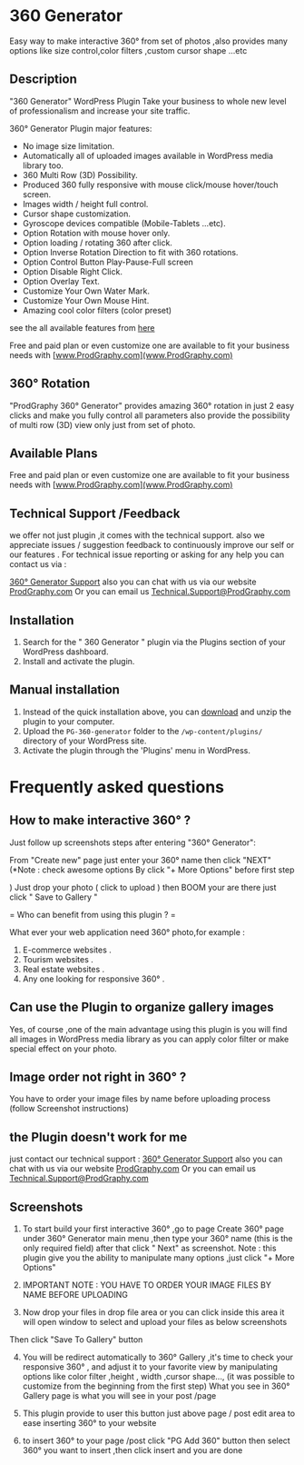 360 Generator
=============================

Easy way to make interactive 360° from set of photos ,also provides many options like size control,color filters ,custom cursor shape ...etc

Description 
------------------

"360 Generator" WordPress Plugin Take your business to whole new level of professionalism and increase your site traffic. 

360° Generator Plugin major features:

* No image size limitation.
* Automatically all of uploaded images available in WordPress media library too.
* 360 Multi Row (3D) Possibility.
* Produced 360 fully responsive with mouse click/mouse hover/touch screen.
* Images width / height full control.
* Cursor shape customization.
* Gyroscope devices compatible (Mobile-Tablets ...etc).
* Option Rotation with mouse hover only.
* Option loading / rotating 360 after click.
* Option Inverse Rotation Direction to fit with 360 rotations.
* Option Control Button Play-Pause-Full screen
* Option Disable Right Click.
* Option Overlay Text.
* Customize Your Own Water Mark.
* Customize Your Own Mouse Hint.
* Amazing cool color filters (color preset)

see the all available features from [here](www.prodgraphy.com)

Free and paid plan or even customize one are available to fit your business needs  with [www.ProdGraphy.com](www.ProdGraphy.com)

 360° Rotation 
-------------------
"ProdGraphy 360° Generator" provides amazing 360° rotation in just 2 easy clicks and make you fully control all parameters  also provide the possibility of multi row (3D) view only just from set of photo.

 Available Plans 
--------------------
Free and paid plan or even customize one are available to fit your business needs  with [www.ProdGraphy.com](www.ProdGraphy.com)

 Technical Support /Feedback 
----------------------------
we offer not just plugin ,it comes with the technical support.
also we appreciate issues / suggestion feedback to continuously improve our self or our features . For technical issue reporting or asking for any help you can contact us via :

[360° Generator Support](https://wordpress.org/support/plugin/pg-360-generator)
also you can chat with us via our website [ProdGraphy.com](http://www.prodgraphy.com)
Or you can email us <Technical.Support@ProdGraphy.com>

 Installation
-------------------
1. Search for the " 360 Generator " plugin via the Plugins section of your WordPress dashboard.
1. Install and activate the plugin.

Manual installation 
--------------------
1. Instead of the quick installation above, you can [download](https://wordpress.org/plugins/pg-360-generator/) and unzip the plugin to your computer.
1. Upload the `PG-360-generator` folder to the `/wp-content/plugins/` directory of your WordPress site.
1. Activate the plugin through the 'Plugins' menu in WordPress.

 Frequently asked questions 
================================
How to make interactive 360° ? 
------------------------------
Just follow up screenshots steps after entering "360° Generator":

From "Create new" page just enter your 360° name then click "NEXT"(*Note : check awesome options By click "+ More Options" before first step

)
Just drop your photo ( click to upload ) then BOOM your are there just click " Save to Gallery "

= Who can benefit from using this plugin ? =

What ever your web application need 360° photo,for example :

1. E-commerce websites .
2. Tourism websites .
3. Real estate websites .
4. Any one looking for responsive 360° .

 Can use the Plugin to organize gallery images 
------------------------------------------------
Yes, of course  ,one of the main advantage using this plugin is you will find all images in WordPress media library as you can apply color filter or make special effect on your photo.

Image order not right in 360° ? 
-------------------------------------
You have to order your image files by name before uploading process (follow Screenshot instructions)

 the Plugin doesn't work for me 
------------------------------------
just contact our technical support :
[360° Generator Support](https://wordpress.org/support/plugin/pg-360-generator)
also you can chat with us via our website [ProdGraphy.com](http://www.prodgraphy.com)
Or you can email us <Technical.Support@ProdGraphy.com>

 Screenshots 
------------
1. To start build your first interactive 360° ,go to page Create 360° page under  360° Generator   main menu ,then type your 360° name (this is the only required field) after that click " Next" as screenshot. 
Note :  this plugin give you the ability to manipulate many options ,just click  "+ More Options"  

2. IMPORTANT NOTE : YOU HAVE TO ORDER YOUR IMAGE FILES BY NAME BEFORE UPLOADING 

3. Now drop your files in drop file area or you can click inside this area it will open window to select and upload your files as below screenshots

Then click "Save To Gallery" button

4. You will be redirect automatically to 360° Gallery ,it's time to check your responsive 360° , and adjust it to your favorite view by manipulating options like color filter ,height , width ,cursor shape..., (it was possible to customize from the beginning from the first step) 
What you see in 360° Gallery page is what you will see in your post /page 

5. This plugin provide to user this button just above page / post edit area to ease inserting 360° to your website 

6. to insert 360° to your page /post click "PG Add 360" button then select 360° you want to insert ,then click insert and you are done
